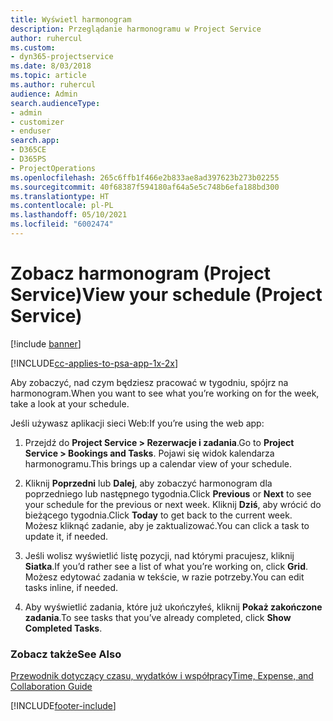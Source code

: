 ```yaml
---
title: Wyświetl harmonogram
description: Przeglądanie harmonogramu w Project Service
author: ruhercul
ms.custom:
- dyn365-projectservice
ms.date: 8/03/2018
ms.topic: article
ms.author: ruhercul
audience: Admin
search.audienceType:
- admin
- customizer
- enduser
search.app:
- D365CE
- D365PS
- ProjectOperations
ms.openlocfilehash: 265c6ffb1f466e2b833ae8ad397623b273b02255
ms.sourcegitcommit: 40f68387f594180af64a5e5c748b6efa188bd300
ms.translationtype: HT
ms.contentlocale: pl-PL
ms.lasthandoff: 05/10/2021
ms.locfileid: "6002474"
---
```

# <a name="view-your-schedule-project-service"></a><span data-ttu-id="e4f2e-103">Zobacz harmonogram (Project Service)</span><span class="sxs-lookup"><span data-stu-id="e4f2e-103">View your schedule (Project Service)</span></span>

[!include [banner](../includes/psa-now-project-operations.md)]

[!INCLUDE[cc-applies-to-psa-app-1x-2x](../includes/cc-applies-to-psa-app-1x-2x.md)]

<span data-ttu-id="e4f2e-104">Aby zobaczyć, nad czym będziesz pracować w tygodniu, spójrz na harmonogram.</span><span class="sxs-lookup"><span data-stu-id="e4f2e-104">When you want to see what you’re working on for the week, take a look at your schedule.</span></span>  
  
 <span data-ttu-id="e4f2e-105">Jeśli używasz aplikacji sieci Web:</span><span class="sxs-lookup"><span data-stu-id="e4f2e-105">If you’re using the web app:</span></span>  
  
1.  <span data-ttu-id="e4f2e-106">Przejdź do **Project Service > Rezerwacje i zadania**.</span><span class="sxs-lookup"><span data-stu-id="e4f2e-106">Go to **Project Service > Bookings and Tasks**.</span></span> <span data-ttu-id="e4f2e-107">Pojawi się widok kalendarza harmonogramu.</span><span class="sxs-lookup"><span data-stu-id="e4f2e-107">This brings up a calendar view of your schedule.</span></span>  
  
2.  <span data-ttu-id="e4f2e-108">Kliknij **Poprzedni** lub **Dalej**, aby zobaczyć harmonogram dla poprzedniego lub następnego tygodnia.</span><span class="sxs-lookup"><span data-stu-id="e4f2e-108">Click **Previous** or **Next** to see your schedule for the previous or next week.</span></span> <span data-ttu-id="e4f2e-109">Kliknij **Dziś**, aby wrócić do bieżącego tygodnia.</span><span class="sxs-lookup"><span data-stu-id="e4f2e-109">Click **Today** to get back to the current week.</span></span> <span data-ttu-id="e4f2e-110">Możesz kliknąć zadanie, aby je zaktualizować.</span><span class="sxs-lookup"><span data-stu-id="e4f2e-110">You can click a task to update it, if needed.</span></span>  
  
3.  <span data-ttu-id="e4f2e-111">Jeśli wolisz wyświetlić listę pozycji, nad którymi pracujesz, kliknij **Siatka**.</span><span class="sxs-lookup"><span data-stu-id="e4f2e-111">If you’d rather see a list of what you’re working on, click **Grid**.</span></span> <span data-ttu-id="e4f2e-112">Możesz edytować zadania w tekście, w razie potrzeby.</span><span class="sxs-lookup"><span data-stu-id="e4f2e-112">You can edit tasks inline, if needed.</span></span>  
  
4.  <span data-ttu-id="e4f2e-113">Aby wyświetlić zadania, które już ukończyłeś, kliknij **Pokaż zakończone zadania**.</span><span class="sxs-lookup"><span data-stu-id="e4f2e-113">To see tasks that you’ve already completed, click **Show Completed Tasks**.</span></span>  
  
### <a name="see-also"></a><span data-ttu-id="e4f2e-114">Zobacz także</span><span class="sxs-lookup"><span data-stu-id="e4f2e-114">See Also</span></span>  
 [<span data-ttu-id="e4f2e-115">Przewodnik dotyczący czasu, wydatków i współpracy</span><span class="sxs-lookup"><span data-stu-id="e4f2e-115">Time, Expense, and Collaboration Guide</span></span>](../psa/time-expense-collaboration-guide.md)


[!INCLUDE[footer-include](../includes/footer-banner.md)]